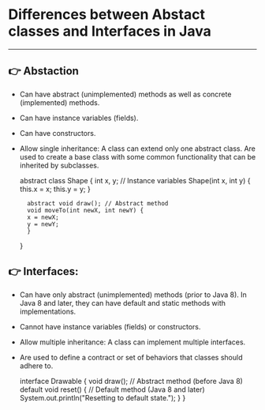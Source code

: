 # Differences between Abstact classes and Interfaces in Java
___
## 👉  Abstaction

* Can have abstract (unimplemented) methods as well as concrete (implemented) methods.

* Can have instance variables (fields).

* Can have constructors.

* Allow single inheritance: A class can extend only one abstract class.
Are used to create a base class with some common functionality that can be inherited by subclasses.



    abstract class Shape {
    int x, y; // Instance variables
    Shape(int x, int y) {
          this.x = x;
          this.y = y;
        }
                    
        abstract void draw(); // Abstract method
        void moveTo(int newX, int newY) {
        x = newX;
        y = newY;
        }
    }

## 👉 Interfaces:

* Can have only abstract (unimplemented) methods (prior to Java 8). In Java 8 and later, they can have default and static methods with implementations.

* Cannot have instance variables (fields) or constructors.

* Allow multiple inheritance: A class can implement multiple interfaces.

* Are used to define a contract or set of behaviors that classes should adhere to.


    interface Drawable {
    void draw(); // Abstract method (before Java 8)    
        default void reset() {
            // Default method (Java 8 and later)
            System.out.println("Resetting to default state.");
        }
    }
